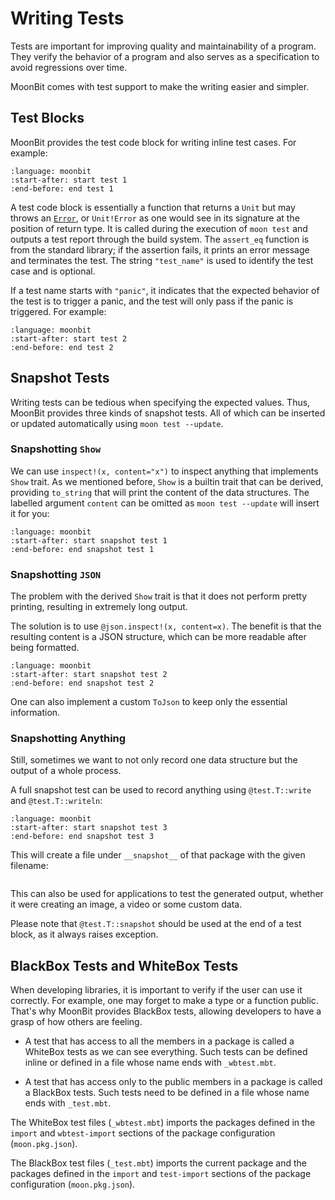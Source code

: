 # Writing Tests

Tests are important for improving quality and maintainability of a program. They verify the behavior of a program and also serves as a specification to avoid regressions over time.

MoonBit comes with test support to make the writing easier and simpler.

## Test Blocks

MoonBit provides the test code block for writing inline test cases. For example:

```{literalinclude} /sources/language/src/test/top.mbt
:language: moonbit
:start-after: start test 1
:end-before: end test 1
```

A test code block is essentially a function that returns a `Unit` but may throws an [`Error`](/language/error-handling.md#error-types), or `Unit!Error` as one would see in its signature at the position of return type. It is called during the execution of `moon test` and outputs a test report through the build system. The `assert_eq` function is from the standard library; if the assertion fails, it prints an error message and terminates the test. The string `"test_name"` is used to identify the test case and is optional. 

If a test name starts with `"panic"`, it indicates that the expected behavior of the test is to trigger a panic, and the test will only pass if the panic is triggered. For example:

```{literalinclude} /sources/language/src/test/top.mbt
:language: moonbit
:start-after: start test 2
:end-before: end test 2
```

## Snapshot Tests

Writing tests can be tedious when specifying the expected values. Thus, MoonBit provides three kinds of snapshot tests.
All of which can be inserted or updated automatically using `moon test --update`.

### Snapshotting `Show`

We can use `inspect!(x, content="x")` to inspect anything that implements `Show` trait. 
As we mentioned before, `Show` is a builtin trait that can be derived, providing `to_string` that will print the content of the data structures. 
The labelled argument `content` can be omitted as `moon test --update` will insert it for you:

```{literalinclude} /sources/language/src/test/top.mbt
:language: moonbit
:start-after: start snapshot test 1
:end-before: end snapshot test 1
```

### Snapshotting `JSON`

The problem with the derived `Show` trait is that it does not perform pretty printing, resulting in extremely long output.

The solution is to use `@json.inspect!(x, content=x)`. The benefit is that the resulting content is a JSON structure, which can be more readable after being formatted.

```{literalinclude} /sources/language/src/test/top.mbt
:language: moonbit
:start-after: start snapshot test 2
:end-before: end snapshot test 2
```

One can also implement a custom `ToJson` to keep only the essential information.

### Snapshotting Anything

Still, sometimes we want to not only record one data structure but the output of a whole process.

A full snapshot test can be used to record anything using `@test.T::write` and `@test.T::writeln`:

```{literalinclude} /sources/language/src/test/top.mbt
:language: moonbit
:start-after: start snapshot test 3
:end-before: end snapshot test 3
```

This will create a file under `__snapshot__` of that package with the given filename:

```{literalinclude} /sources/language/src/test/__snapshot__/record_anything.txt
```

This can also be used for applications to test the generated output, whether it were creating an image, a video or some custom data.

Please note that `@test.T::snapshot` should be used at the end of a test block, as it always raises exception.

## BlackBox Tests and WhiteBox Tests

When developing libraries, it is important to verify if the user can use it correctly. For example, one may forget to make a type or a function public. That's why MoonBit provides BlackBox tests, allowing developers to have a grasp of how others are feeling.

- A test that has access to all the members in a package is called a WhiteBox tests as we can see everything. Such tests can be defined inline or defined in a file whose name ends with `_wbtest.mbt`.

- A test that has access only to the public members in a package is called a BlackBox tests. Such tests need to be defined in a file whose name ends with `_test.mbt`.

The WhiteBox test files (`_wbtest.mbt`) imports the packages defined in the `import` and `wbtest-import` sections of the package configuration (`moon.pkg.json`).

The BlackBox test files (`_test.mbt`) imports the current package and the packages defined in the `import` and `test-import` sections of the package configuration (`moon.pkg.json`).
